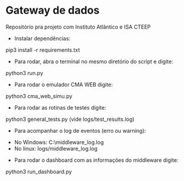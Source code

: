 # Gateway de dados

Repositório pra projeto com Instituto Atlântico e ISA CTEEP

* Instalar dependências:  

pip3 install -r requirements.txt

* Para rodar, abra o terminal no mesmo diretório do script e digite:

python3 run.py

* Para rodar o emulador CMA WEB digite:

python3 cma_web_simu.py

* Para rodar as rotinas de testes digite:

python3 general_tests.py 
(vide logs/test_results.log)

* Para acompanhar o log de eventos (erro ou warning):

- No Windows: C:\middleware_log.log
- No linux: logs/middleware_log.log

* Para rodar o dashboard com as informações do middleware digite:

python3 run_dashboard.py
